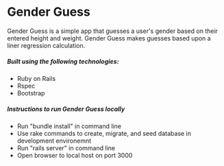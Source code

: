 # Gender Guess

Gender Guess is a simple app that guesses a user's gender based on their entered height and weight. Gender Guess makes guesses based upon a liner regression calculation.

##### Built using the following technologies:
- Ruby on Rails
- Rspec
- Bootstrap

##### Instructions to run Gender Guess locally
- Run "bundle install" in command line
- Use rake commands to create, migrate, and seed database in development environemnt
- Run "rails server" in command line
- Open browser to local host on port 3000
